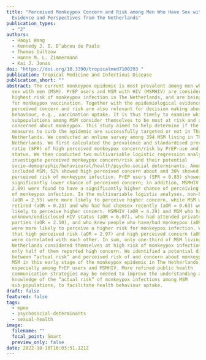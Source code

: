```yaml
---
title: "Perceived Monkeypox Concern and Risk among Men Who Have Sex with Men:
  Evidence and Perspectives from The Netherlands"
publication_types:
  - "2"
authors:
  - Haoyi Wang
  - Kennedy J. I. D’abreu de Paulo
  - Thomas Gültzow
  - Hanne M. L. Zimmermann
  - Kai J. Jonas
doi: "https://doi.org/10.3390/tropicalmed7100293 "
publication: Tropical Medicine and Infectious Disease
publication_short: ""
abstract: The current monkeypox epidemic is most prevalent among men who have
  sex with men (MSM). PrEP users and MSM with HIV (MSMHIV) are considered at
  highest risk of monkeypox infection in The Netherlands, and are being targeted
  for monkeypox vaccination. Together with the epidemiological evidence,
  perceived concern and risk are also relevant for decision making about health
  behaviour, e.g., vaccination uptake. It is thus timely to examine which
  subpopulations among MSM consider themselves to be most at risk and are most
  concerned about monkeypox. This study aimed to help determine if the current
  measures to curb the epidemic are successfully targeted or not in The
  Netherlands. We conducted an online survey among 394 MSM living in The
  Netherlands. We first calculated the prevalence and standardised prevalence
  ratio (SPR) of high perceived monkeypox concern/risk by PrEP-use and HIV
  status. We then conducted two multivariable logistic regression analyses to
  investigate perceived monkeypox concern/risk and their potential
  socio-demographic/behavioural/health/psycho-social determinants. Among the
  included MSM, 52% showed high perceived concern about and 30% showed high
  perceived risk of monkeypox infection. PrEP users (SPR = 0.83) showed a
  significantly lower chance of perceived concern; in addition, MSMHIV (SPR =
  2.09) were found to have a significantly higher chance of perceiving high risk
  of monkeypox infection. In the multivariable logistic analyses, non-PrEP users
  (aOR = 2.55) were more likely to perceive higher concern, while MSM who were
  retired (aOR = 0.23) and who had had chemsex recently (aOR = 0.63) were less
  likely to perceive higher concern. MSMHIV (aOR = 4.29) and MSM who had an
  unknown/undisclosed HIV status (aOR = 6.07), who had attended private sex
  parties (aOR = 2.10), and who knew people who have/had monkeypox (aOR = 2.10)
  were more likely to perceive a higher risk for monkeypox infection. We found
  that high perceived risk (aOR = 2.97) and high perceived concern (aOR = 3.13)
  were correlated with each other. In sum, only one-third of MSM living in The
  Netherlands considered themselves at high risk of monkeypox infection, and
  only half of them reported high concern. We identified a potential discrepancy
  between “actual risk” and perceived risk of and concern about monkeypox among
  MSM in this early stage of the monkeypox epidemic in The Netherlands,
  especially among PrEP users and MSMHIV. More refined public health
  communication strategies may be needed to improve the understanding and
  knowledge of the “actual risk” of monkeypox infections among MSM
  sub-populations, to facilitate health behaviour uptake.
draft: false
featured: false
tags:
  - mpox
  - psychosocial-determinants
  - sexual-health
image:
  filename: ""
  focal_point: Smart
  preview_only: false
date: 2022-10-10T16:03:51.121Z
---
```

